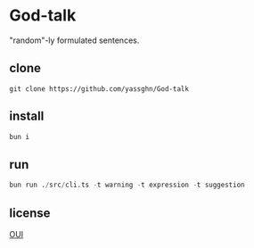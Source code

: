# God-talk

"random"-ly formulated sentences.

## clone

```gitignore
git clone https://github.com/yassghn/God-talk
```

## install

```boo
bun i
```

## run

```boo
bun run ./src/cli.ts -t warning -t expression -t suggestion
```

## license

[OUI](/license)
